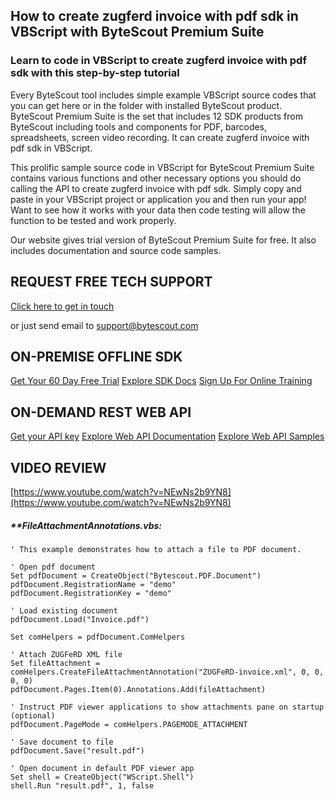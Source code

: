 ## How to create zugferd invoice with pdf sdk in VBScript with ByteScout Premium Suite

### Learn to code in VBScript to create zugferd invoice with pdf sdk with this step-by-step tutorial

Every ByteScout tool includes simple example VBScript source codes that you can get here or in the folder with installed ByteScout product. ByteScout Premium Suite is the set that includes 12 SDK products from ByteScout including tools and components for PDF, barcodes, spreadsheets, screen video recording. It can create zugferd invoice with pdf sdk in VBScript.

This prolific sample source code in VBScript for ByteScout Premium Suite contains various functions and other necessary options you should do calling the API to create zugferd invoice with pdf sdk.  Simply copy and paste in your VBScript project or application you and then run your app! Want to see how it works with your data then code testing will allow the function to be tested and work properly.

Our website gives trial version of ByteScout Premium Suite for free. It also includes documentation and source code samples.

## REQUEST FREE TECH SUPPORT

[Click here to get in touch](https://bytescout.zendesk.com/hc/en-us/requests/new?subject=ByteScout%20Premium%20Suite%20Question)

or just send email to [support@bytescout.com](mailto:support@bytescout.com?subject=ByteScout%20Premium%20Suite%20Question) 

## ON-PREMISE OFFLINE SDK 

[Get Your 60 Day Free Trial](https://bytescout.com/download/web-installer?utm_source=github-readme)
[Explore SDK Docs](https://bytescout.com/documentation/index.html?utm_source=github-readme)
[Sign Up For Online Training](https://academy.bytescout.com/)


## ON-DEMAND REST WEB API

[Get your API key](https://pdf.co/documentation/api?utm_source=github-readme)
[Explore Web API Documentation](https://pdf.co/documentation/api?utm_source=github-readme)
[Explore Web API Samples](https://github.com/bytescout/ByteScout-SDK-SourceCode/tree/master/PDF.co%20Web%20API)

## VIDEO REVIEW

[https://www.youtube.com/watch?v=NEwNs2b9YN8](https://www.youtube.com/watch?v=NEwNs2b9YN8)




<!-- code block begin -->

##### ****FileAttachmentAnnotations.vbs:**
    
```
' This example demonstrates how to attach a file to PDF document.

' Open pdf document
Set pdfDocument = CreateObject("Bytescout.PDF.Document")
pdfDocument.RegistrationName = "demo"
pdfDocument.RegistrationKey = "demo"

' Load existing document
pdfDocument.Load("Invoice.pdf")

Set comHelpers = pdfDocument.ComHelpers

' Attach ZUGFeRD XML file
Set fileAttachment = comHelpers.CreateFileAttachmentAnnotation("ZUGFeRD-invoice.xml", 0, 0, 0, 0)
pdfDocument.Pages.Item(0).Annotations.Add(fileAttachment)

' Instruct PDF viewer applications to show attachments pane on startup (optional)
pdfDocument.PageMode = comHelpers.PAGEMODE_ATTACHMENT

' Save document to file
pdfDocument.Save("result.pdf")

' Open document in default PDF viewer app
Set shell = CreateObject("WScript.Shell")
shell.Run "result.pdf", 1, false
```

<!-- code block end -->